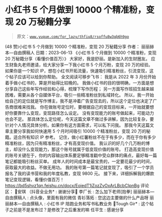# 小红书 5 个月做到 10000 个精准粉，变现 20 万秘籍分享

> 原文：[`www.yuque.com/for_lazy/thfiu8/rsoffu8w3qb6h9go`](https://www.yuque.com/for_lazy/thfiu8/rsoffu8w3qb6h9go)

<ne-h2 id="49756e00" data-lake-id="49756e00"><ne-heading-ext><ne-heading-anchor></ne-heading-anchor><ne-heading-fold></ne-heading-fold></ne-heading-ext><ne-heading-content><ne-text id="u633ac1b0">(48 赞)小红书 5 个月做到 10000 个精准粉，变现 20 万秘籍分享</ne-text></ne-heading-content></ne-h2> <ne-p id="uba2e2733" data-lake-id="uba2e2733"><ne-text id="u7dabf9b0">作者： 丽丽赫本—自由撰稿人</ne-text></ne-p> <ne-p id="u38b6cc5d" data-lake-id="u38b6cc5d"><ne-text id="u137edde7">日期：2023-06-13</ne-text></ne-p> <ne-p id="u9c1b37f2" data-lake-id="u9c1b37f2"><ne-text id="u48d89825">《小红书 5 个月做到 10000 个精准粉，变现 20 万秘籍分享（看懂价值百万）》</ne-text></ne-p> <ne-p id="u8303df46" data-lake-id="u8303df46"><ne-text id="u6918f114">大家好，我是舒丽。是新加入的生财圈友。</ne-text></ne-p> <ne-p id="uea5c6889" data-lake-id="uea5c6889"><ne-text id="uecaffb1f">应生财鱼丸老师邀请，给大家分享一下我小红书 5 个月万粉，变现 20 万的经验。</ne-text></ne-p> <ne-p id="u2b262025" data-lake-id="u2b262025"><ne-text id="uf062858f">如果你是一个知识 IP，想在小红书开拓流量，快速吸引精准粉丝，引流变现，这个帖子应该可以给到你帮助。</ne-text></ne-p> <ne-p id="ubef6cb8a" data-lake-id="ubef6cb8a"><ne-text id="u5e0818e2">全文阅读可移步飞书：</ne-text></ne-p> <ne-p id="u527ff7e3" data-lake-id="u527ff7e3"><ne-text id="ubc916166">我是从 2022 年 3 月份开始着手做小红书的，算是开始得比较晚的。</ne-text></ne-p> <ne-p id="uc162fe9a" data-lake-id="uc162fe9a"><ne-text id="u48723a94">我做小红书的目的很明确，一方面是想分享自己这些年写作经验和心得，梳理下写作历程；</ne-text></ne-p> <ne-p id="u9bf9b222" data-lake-id="u9bf9b222"><ne-text id="u5fbc7e06">另一方面写作班招生越来越困难，需要从各个自媒体平台，吸引一些精准粉丝到私域转化。</ne-text></ne-p> <ne-p id="ua5995bd7" data-lake-id="ua5995bd7"><ne-text id="u5ef1a053">所以，我一开始给自己的定位就是写作博主，我不是冲着广告变现去的，所以这个定位也决定了广告商很难来找我。</ne-text></ne-p> <ne-p id="uc33db23a" data-lake-id="uc33db23a"><ne-text id="ua0d5f03e">你在做账号定位时，要根据自己的变现目标来，一开始就要想好你要靠什么变现，变现路径怎么设定。</ne-text></ne-p> <ne-p id="ua841bd55" data-lake-id="ua841bd55"><ne-text id="u0691e81d">没有变现能力的账号做起来，可能动力也会不足。</ne-text></ne-p> <ne-p id="ub64ce53a" data-lake-id="ub64ce53a"><ne-text id="u67a79e50">那具体怎么定位呢，今天这篇文章不做过多讲解，因为比较复杂，要针对个人情况具体分析。如果你有这方面需求，可以私下问我。</ne-text></ne-p> <ne-p id="u2c388c2d" data-lake-id="u2c388c2d"><ne-text id="uabb1ae5f">那我今天这篇文章主要分享我如何快速用 5 个月时间吸引 10000 个精准粉丝，变现 20 万的秘籍。适合所有知识 IP 参考。</ne-text></ne-p> <ne-p id="uad5915fb" data-lake-id="uad5915fb"><ne-text id="uc7f9a3fd">记住，做小红薯粉丝不在于有多少，而在于你有多少精准粉丝，因为只有精准粉丝，才有高变现价值。</ne-text></ne-p> <ne-p id="u472c094c" data-lake-id="u472c094c"><ne-text id="u2187c7a3">我认识的好几个几万粉的博主，却没什么变现能力，那这个账号就属于低变现价值的账号。</ne-text></ne-p> <ne-p id="u25aabcda" data-lake-id="u25aabcda"><ne-text id="uee79c5ad">打造高变现价值的账号关键在于，你的内容输出体系要足够精准戳中受众群体的痛点，最好每一篇笔记都能吸引粉丝买单。</ne-text></ne-p> <ne-p id="ua0328740" data-lake-id="ua0328740"><ne-text id="u796ed8e7">成年人的时间成本是最宝贵的，一定要花最少的时间，获取最大的收益。不做无用功。</ne-text></ne-p> <ne-p id="u53f90f0d" data-lake-id="u53f90f0d"><ne-text id="u2773c261">我的账号第一篇笔记就变现了，吸引了一个学员报名了我的读书营和我的年度私教，变现 9800 元。</ne-text></ne-p> <ne-p id="u04662d62" data-lake-id="u04662d62"><ne-text id="ud0f9d8b6">接下来，详细拆解我的爆款笔记变现逻辑，看懂价值百万！</ne-text>[<ne-text id="u70fca5e1">https://bd5shvz1qn.feishu.cn/docx/EoiedT1iZozZvOxArLBcbCIpnBg</ne-text>](https://bd5shvz1qn.feishu.cn/docx/EoiedT1iZozZvOxArLBcbCIpnBg)</ne-p> <ne-hole id="u60bb1f63" data-lake-id="u60bb1f63"><ne-card data-card-name="hr" data-card-type="block" id="VZRA2" data-event-boundary="card"><ne-p id="ud44041b0" data-lake-id="ud44041b0"><ne-text id="u89859f0a">评论区：</ne-text></ne-p> <ne-p id="u7a3bc557" data-lake-id="u7a3bc557"><ne-text id="u1f1257a1">🌼安琪 （抖音全业务* : 谢谢分享🙏</ne-text> <ne-text id="ua593ff06">李厂长 : 怎么加下老师[抱拳]</ne-text> <ne-text id="u72c201f9">丽丽赫本—自由撰稿人 : 点头像，里面有我的微信</ne-text> <ne-text id="ud751c1ca">青衫落拓 : 您这边主要做的什么产品呀</ne-text> <ne-text id="u7743b809">丽丽赫本—自由撰稿人 : 小红书 IP 陪跑业务和写书私教业务</ne-text> <ne-text id="u818a1595">🌸Tough Gir* : 这个帖子之前是不是发布过？是修改了之后重发的嘛</ne-text> <ne-text id="uea51a92d">任平生 : 感谢分享</ne-text></ne-p></ne-card></ne-hole>